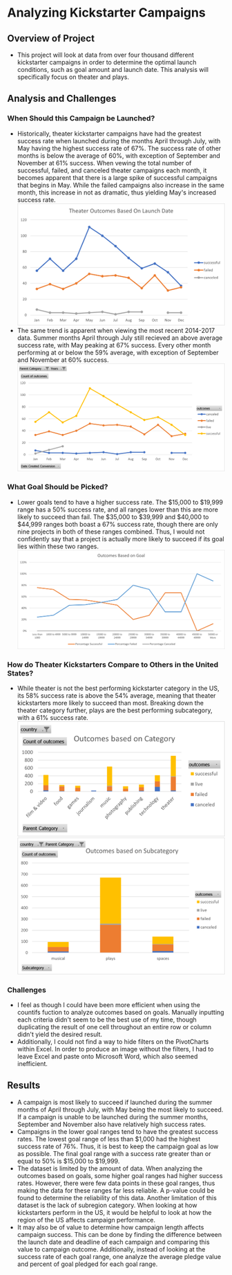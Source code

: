 # Analyzing Kickstarter Campaigns

## Overview of Project
* This project will look at data from over four thousand different kickstarter campaigns in order to determine the optimal launch conditions, such as goal amount and launch date. This analysis will specifically focus on theater and plays.
## Analysis and Challenges
### When Should this Campaign be Launched?
* Historically, theater kickstarter campaigns have had the greatest success rate when launched during the months April through July, with May having the highest success rate of 67%. The success rate of other months is below the average of 60%, with exception of September and November at 61% success. When vewing the total number of successful, failed, and canceled theater campaigns each month, it becomes apparent that there is a large spike of successful campaigns that begins in May. While the failed campaigns also increase in the same month, this increase in not as dramatic, thus yielding May's increased success rate.
![Theater_Outcomes_vs_Launch.png](Deliverable_Images/Theater_Outcomes_vs_Launch.png)
* The same trend is apparent when viewing the most recent 2014-2017 data. Summer months April through July still recieved an above average success rate, with May peaking at 67% success. Every other month performing at or below the 59% average, with exception of September and November at 60% success.
![Outcomes_2014_Onwards_Chart.png](Outcomes_2014_Onwards_Chart.png)
### What Goal Should be Picked?
* Lower goals tend to have a higher success rate. The $15,000 to $19,999 range has a 50% success rate, and all ranges lower than this are more likely to succeed than fail. The $35,000 to $39,999 and $40,000 to $44,999 ranges both boast a 67% success rate, though there are only nine projects in both of these ranges combined. Thus, I would not confidently say that a project is actually more likely to succeed if its goal lies within these two ranges.
![Outcomes_vs_Goals.png](Deliverable_Images/Outcomes_vs_Goals.png)
### How do Theater Kickstarters Compare to Others in the United States?
* While theater is not the best performing kickstarter category in the US, its 58% success rate is above the 54% average, meaning that theater kickstarters more likely to succeed than most. Breaking down the theater category further, plays are the best performing subcategory, with a 61% success rate.
![US_Categories_Chart](US_Categories_Chart.png) ![US_Subcategories_Chart](US_Subcategories_Chart.png)
### Challenges
* I feel as though I could have been more efficient when using the countifs fuction to analyze outcomes based on goals. Manually inputting each criteria didn't seem to be the best use of my time, though duplicating the result of one cell throughout an entire row or column didn't yield the desired result.
* Additionally, I could not find a way to hide filters on the PivotCharts within Excel. In order to produce an image without the filters, I had to leave Excel and paste onto Microsoft Word, which also seemed inefficient.
## Results
* A campaign is most likely to succeed if launched during the summer months of April through July, with May being the most likely to succeed. If a campaign is unable to be launched during the summer months, September and November also have relatively high success rates.
* Campaigns in the lower goal ranges tend to have the greatest success rates. The lowest goal range of less than $1,000 had the highest success rate of 76%. Thus, it is best to keep the campaign goal as low as possible. The final goal range with a success rate greater than or equal to 50% is $15,000 to $19,999.
* The dataset is limited by the amount of data. When analyzing the outcomes based on goals, some higher goal ranges had higher success rates. However, there were few data points in these goal ranges, thus making the data for these ranges far less reliable. A p-value could be found to determine the reliability of this data. Another limitation of this dataset is the lack of subregion category. When looking at how kickstarters perform in the US, it would be helpful to look at how the region of the US affects campaign performance.
* It may also be of value to determine how campaign length affects campaign success. This can be done by finding the difference between the launch date and deadline of each campaign and comparing this value to campaign outcome. Additionally, instead of looking at the success rate of each goal range, one analyze the average pledge value and percent of goal pledged for each goal range.
